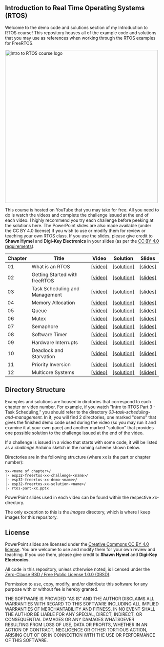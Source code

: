 ## Introduction to Real Time Operating Systems (RTOS)

Welcome to the demo code and solutions section of my Introduction to RTOS course! This repository houses all of the example code and solutions that you may use as references when working through the RTOS examples for FreeRTOS. 

<img src="images/intro-to-rtos.png" alt="Intro to RTOS course logo" width="500"/>

This course is hosted on YouTube that you may take for free. All you need to do is watch the videos and complete the challenge issued at the end of each video. I highly recommend you try each challenge before peeking at the solutions here. The PowerPoint slides are also made available (under the CC BY 4.0 license) if you wish to use or modify them for review or teaching your own RTOS class. If you use the slides, please give credit to **Shawn Hymel** and **Digi-Key Electronics** in your slides (as per the [CC BY 4.0 requirements](https://creativecommons.org/licenses/by/4.0/)).

| Chapter | Title | Video | Solution | Slides |
|---------|-------|-------|----------|--------|
| 01 | What is an RTOS | [[video]](https://www.youtube.com/watch?v=F321087yYy4&list=PLEBQazB0HUyQ4hAPU1cJED6t3DU0h34bz&index=1) | [[solution]](https://www.digikey.com/en/maker/projects/what-is-a-realtime-operating-system-rtos/28d8087f53844decafa5000d89608016) | [[slides]](01-what-is-an-rtos/rtos-part-01.pptx?raw=true) |
| 02 | Getting Started with freeRTOS | [[video]](https://www.youtube.com/watch?v=JIr7Xm_riRs&list=PLEBQazB0HUyQ4hAPU1cJED6t3DU0h34bz&index=2) | [[solution]](https://www.digikey.com/en/maker/projects/introduction-to-rtos-solution-to-part-2-freertos/b3f84c9c9455439ca2dcb8ccfce9dec5) | [[slides]](02-getting-started-with-freertos/rtos-part-02.pptx?raw=true) |
| 03 | Task Scheduling and Management | [[video]](https://www.youtube.com/watch?v=95yUbClyf3E&list=PLEBQazB0HUyQ4hAPU1cJED6t3DU0h34bz&index=3) | [[solution]](https://www.digikey.com/en/maker/projects/introduction-to-rtos-solution-to-part-3-task-scheduling/8fbb9e0b0eed4279a2dd698f02ce125f) | [[slides]](03-task-scheduling-and-management/rtos-part-03.pptx?raw=true) |
| 04 | Memory Allocation | [[video]](https://www.youtube.com/watch?v=Qske3yZRW5I&list=PLEBQazB0HUyQ4hAPU1cJED6t3DU0h34bz&index=4) | [[solution]](https://www.digikey.com/en/maker/projects/introduction-to-rtos-solution-to-part-4-memory-management/6d4dfcaa1ff84f57a2098da8e6401d9c) | [[slides]](04-memory-allocation/rtos-part-04.pptx?raw=true) |
| 05 | Queue | [[video]](https://www.youtube.com/watch?v=pHJ3lxOoWeI&list=PLEBQazB0HUyQ4hAPU1cJED6t3DU0h34bz&index=5) | [[solution]](https://www.digikey.com/en/maker/projects/introduction-to-rtos-solution-to-part-5-freertos-queue-example/72d2b361f7b94e0691d947c7c29a03c9) | [[slides]](05-queue/rtos-part-05.pptx?raw=true) |
| 06 | Mutex | [[video]](https://www.youtube.com/watch?v=I55auRpbiTs&list=PLEBQazB0HUyQ4hAPU1cJED6t3DU0h34bz&index=6) | [[solution]](https://www.digikey.com/en/maker/projects/introduction-to-rtos-solution-to-part-6-freertos-mutex-example/c6e3581aa2204f1380e83a9b4c3807a6) | [[slides]](06-mutex/rtos-part-06.pptx?raw=true) |
| 07 | Semaphore | [[video]](https://www.youtube.com/watch?v=5JcMtbA9QEE&list=PLEBQazB0HUyQ4hAPU1cJED6t3DU0h34bz&index=7) | [[solution]](https://www.digikey.com/en/maker/projects/introduction-to-rtos-solution-to-part-7-freertos-semaphore-example/51aa8660524c4daba38cba7c2f5baba7) | [[slides]](07-semaphore/rtos-part-07.pptx?raw=true) |
| 08 | Software Timer | [[video]](https://www.youtube.com/watch?v=b1f1Iex0Tso&list=PLEBQazB0HUyQ4hAPU1cJED6t3DU0h34bz&index=8) | [[solution]](https://www.digikey.com/en/maker/projects/introduction-to-rtos-solution-to-part-8-software-timers/0f64cf758da440a29476165a5b2e577e) | [[slides]](08-software-timer/rtos-part-08.pptx?raw=true) |
| 09 | Hardware Interrupts | [[video]](https://www.youtube.com/watch?v=qsflCf6ahXU&list=PLEBQazB0HUyQ4hAPU1cJED6t3DU0h34bz&index=9) | [[solution]](https://www.digikey.com/en/maker/projects/introduction-to-rtos-solution-to-part-9-hardware-interrupts/3ae7a68462584e1eb408e1638002e9ed) | [[slides]](09-hardware-interrupts/rtos-part-09.pptx?raw=true) |
| 10 | Deadlock and Starvation | [[video]](https://www.youtube.com/watch?v=hRsWi4HIENc&list=PLEBQazB0HUyQ4hAPU1cJED6t3DU0h34bz&index=10) | [[solution]](https://www.digikey.com/en/maker/projects/introduction-to-rtos-solution-to-part-10-deadlock-and-starvation/872c6a057901432e84594d79fcb2cc5d) | [[slides]](10-deadlock/rtos-part-10.pptx?raw=true) |
| 11 | Priority Inversion | [[video]](https://www.youtube.com/watch?v=C2xKhxROmhA&list=PLEBQazB0HUyQ4hAPU1cJED6t3DU0h34bz&index=11) | [[solution]](https://www.digikey.com/en/maker/projects/introduction-to-rtos-solution-to-part-11-priority-inversion/abf4b8f7cd4a4c70bece35678d178321) | [[slides]](11-priority-inversion/rtos-part-11.pptx?raw=true) |
| 12 | Multicore Systems | [[video]](https://www.youtube.com/watch?v=LPSHUcH5aQc&list=PLEBQazB0HUyQ4hAPU1cJED6t3DU0h34bz&index=12) | [[solution]](https://www.digikey.com/en/maker/projects/introduction-to-rtos-solution-to-part-12-multicore-systems/369936f5671d4207a2c954c0637e7d50) | [[slides]](12-multicore/rtos-part-12.pptx?raw=true) |

## Directory Structure

Examples and solutions are housed in dirctories that correspond to each chapter or video number. For example, if you watch "Intro to RTOS Part 3 - Task Scheduling," you should refer to the directory *03-task-scheduling-and-management.* In it, you will find 2 directories, one marked "demo" that gives the finished demo code used during the video (so you may run it and examine it at your own pace) and another marked "solution" that provides one possible solution to the challenge issued at the end of the video.

If a challenge is issued in a video that starts with some code, it will be listed as a *challenge* Arduino sketch in the naming scheme shown below.

Directories are in the following structure (where xx is the part or chapter number):

```
xx-<name of chapter>/
|- esp32-freertos-xx-challenge-<name>/
|- esp32-freertos-xx-demo-<name>/
|- esp32-freertos-xx-solution-<name>/
|- rtos-part-xx.pptx
```

PowerPoint slides used in each video can be found within the respective *xx-<name of chapter>* directory.

The only exception to this is the *images* directory, which is where I keep images for this repository.

## License

PowerPoint slides are licensed under the [Creative Commons CC BY 4.0 license](https://creativecommons.org/licenses/by/4.0/). You are welcome to use and modify them for your own review and teaching. If you use them, please give credit to **Shawn Hymel** and **Digi-Key Electronics**.

All code in this repository, unless otherwise noted, is licensed under the [Zero-Clause BSD / Free Public License 1.0.0 (0BSD)](https://opensource.org/licenses/0BSD).

Permission to use, copy, modify, and/or distribute this software for any purpose with or without fee is hereby granted.

THE SOFTWARE IS PROVIDED "AS IS" AND THE AUTHOR DISCLAIMS ALL WARRANTIES WITH REGARD TO THIS SOFTWARE INCLUDING ALL IMPLIED WARRANTIES OF MERCHANTABILITY AND FITNESS. IN NO EVENT SHALL THE AUTHOR BE LIABLE FOR ANY SPECIAL, DIRECT, INDIRECT, OR CONSEQUENTIAL DAMAGES OR ANY DAMAGES WHATSOEVER RESULTING FROM LOSS OF USE, DATA OR PROFITS, WHETHER IN AN ACTION OF CONTRACT, NEGLIGENCE OR OTHER TORTIOUS ACTION, ARISING OUT OF OR IN CONNECTION WITH THE USE OR PERFORMANCE OF THIS SOFTWARE.
